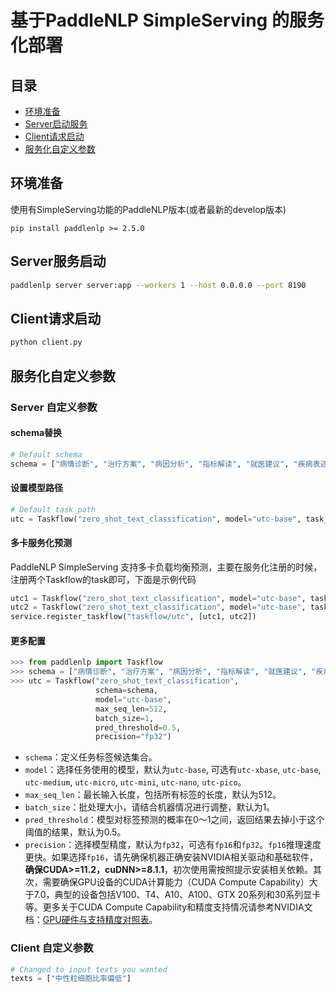 # 基于PaddleNLP SimpleServing 的服务化部署

## 目录
- [环境准备](#环境准备)
- [Server启动服务](#Server服务启动)
- [Client请求启动](#Client请求启动)
- [服务化自定义参数](#服务化自定义参数)

## 环境准备

使用有SimpleServing功能的PaddleNLP版本(或者最新的develop版本)

```shell
pip install paddlenlp >= 2.5.0
```

## Server服务启动

```bash
paddlenlp server server:app --workers 1 --host 0.0.0.0 --port 8190
```

## Client请求启动

```bash
python client.py
```

## 服务化自定义参数

### Server 自定义参数

#### schema替换

```python
# Default schema
schema = ["病情诊断", "治疗方案", "病因分析", "指标解读", "就医建议", "疾病表述", "后果表述", "注意事项", "功效作用", "医疗费用", "其他"]
```

#### 设置模型路径

```python
# Default task_path
utc = Taskflow("zero_shot_text_classification", model="utc-base", task_path="../../checkpoint/model_best/plm", schema=schema)
```

#### 多卡服务化预测
PaddleNLP SimpleServing 支持多卡负载均衡预测，主要在服务化注册的时候，注册两个Taskflow的task即可，下面是示例代码

```python
utc1 = Taskflow("zero_shot_text_classification", model="utc-base", task_path="../../checkpoint/model_best/plm", schema=schema)
utc2 = Taskflow("zero_shot_text_classification", model="utc-base", task_path="../../checkpoint/model_best/plm", schema=schema)
service.register_taskflow("taskflow/utc", [utc1, utc2])
```

#### 更多配置

```python
>>> from paddlenlp import Taskflow
>>> schema = ["病情诊断", "治疗方案", "病因分析", "指标解读", "就医建议", "疾病表述", "后果表述", "注意事项", "功效作用", "医疗费用", "其他"]
>>> utc = Taskflow("zero_shot_text_classification",
                   schema=schema,
                   model="utc-base",
                   max_seq_len=512,
                   batch_size=1,
                   pred_threshold=0.5,
                   precision="fp32")
```

* `schema`：定义任务标签候选集合。
* `model`：选择任务使用的模型，默认为`utc-base`, 可选有`utc-xbase`, `utc-base`, `utc-medium`, `utc-micro`, `utc-mini`, `utc-nano`, `utc-pico`。
* `max_seq_len`：最长输入长度，包括所有标签的长度，默认为512。
* `batch_size`：批处理大小，请结合机器情况进行调整，默认为1。
* `pred_threshold`：模型对标签预测的概率在0～1之间，返回结果去掉小于这个阈值的结果，默认为0.5。
* `precision`：选择模型精度，默认为`fp32`，可选有`fp16`和`fp32`。`fp16`推理速度更快。如果选择`fp16`，请先确保机器正确安装NVIDIA相关驱动和基础软件，**确保CUDA>=11.2，cuDNN>=8.1.1**，初次使用需按照提示安装相关依赖。其次，需要确保GPU设备的CUDA计算能力（CUDA Compute Capability）大于7.0，典型的设备包括V100、T4、A10、A100、GTX 20系列和30系列显卡等。更多关于CUDA Compute Capability和精度支持情况请参考NVIDIA文档：[GPU硬件与支持精度对照表](https://docs.nvidia.com/deeplearning/tensorrt/archives/tensorrt-840-ea/support-matrix/index.html#hardware-precision-matrix)。

### Client 自定义参数

```python
# Changed to input texts you wanted
texts = ["中性粒细胞比率偏低"]
```
